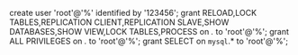 create user 'root'@'%' identified by '123456';
grant RELOAD,LOCK TABLES,REPLICATION CLIENT,REPLICATION SLAVE,SHOW DATABASES,SHOW VIEW,LOCK TABLES,PROCESS on *.* to 'root'@'%';
grant ALL PRIVILEGES on *.* to 'root'@'%';
grant SELECT on `mysql`.* to 'root'@'%';
